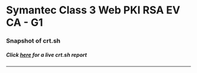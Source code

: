 # Symantec Class 3 Web PKI RSA EV CA - G1
### Snapshot of crt.sh
##### Click [here](https://crt.sh/?q=562E47F443A2C1DDF6414D5896250F4653C612221674BDD968E76BF5493B2964) for a live crt.sh report

---
